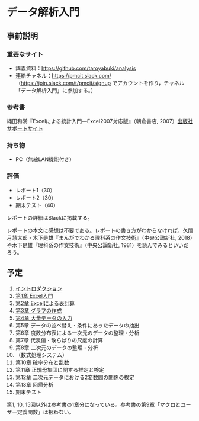 # データ解析入門

## 事前説明

### 重要なサイト

* 講義資料：https://github.com/taroyabuki/analysis
* 連絡チャネル：https://pmcit.slack.com/ （https://join.slack.com/t/pmcit/signup でアカウントを作り，チャネル「データ解析入門」に参加する。）

### 参考書

縄田和満『Excelによる統計入門―Excel2007対応版』（朝倉書店, 2007）[出版社サポートサイト](https://www.asakura.co.jp/books/isbn/978-4-254-12172-8/)

### 持ち物

* PC（無線LAN機能付き）

### 評価

* レポート1（30）
* レポート2（30）
* 期末テスト（40）

レポートの詳細はSlackに掲載する。

レポートの本文に感想は不要である。レポートの書き方がわからなければ，久間月慧太郎・木下是雄『まんがでわかる理科系の作文技術』（中央公論新社, 2018）や木下是雄『理科系の作文技術』（中央公論新社, 1981）を読んでみるといいだろう。

## 予定

1. [イントロダクション](00_introduction.md)
1. [第1章 Excel入門](01_excel.md)
1. [第2章 Excelによる表計算](02_spreadsheet.md)
1. [第3章 グラフの作成](03_charts.md)
1. [第4章 大量データの入力](04_smalldata.md)
1. 第5章 データの並べ替え・条件にあったデータの抽出
1. 第6章 度数分布表による一次元のデータの整理・分析
1. 第7章 代表値・散らばりの尺度の計算
1. 第8章 二次元のデータの整理・分析
1. （数式処理システム）
1. 第10章 確率分布と乱数
1. 第11章 正規母集団に関する推定と検定
1. 第12章 二次元データにおける2変数間の関係の検定
1. 第13章 回帰分析
1. 期末テスト

第1, 10, 15回以外は参考書の1章分になっている。参考書の第9章「マクロとユーザー定義関数」は扱わない。